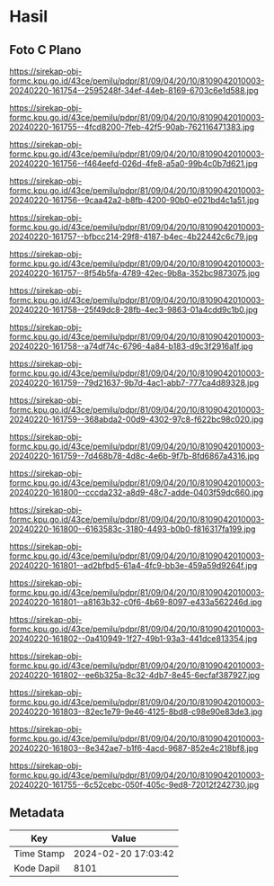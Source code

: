 # Hasil

## Foto C Plano

https://sirekap-obj-formc.kpu.go.id/43ce/pemilu/pdpr/81/09/04/20/10/8109042010003-20240220-161754--2595248f-34ef-44eb-8169-6703c6e1d588.jpg

https://sirekap-obj-formc.kpu.go.id/43ce/pemilu/pdpr/81/09/04/20/10/8109042010003-20240220-161755--4fcd8200-7feb-42f5-90ab-762116471383.jpg

https://sirekap-obj-formc.kpu.go.id/43ce/pemilu/pdpr/81/09/04/20/10/8109042010003-20240220-161756--f464eefd-026d-4fe8-a5a0-99b4c0b7d621.jpg

https://sirekap-obj-formc.kpu.go.id/43ce/pemilu/pdpr/81/09/04/20/10/8109042010003-20240220-161756--9caa42a2-b8fb-4200-90b0-e021bd4c1a51.jpg

https://sirekap-obj-formc.kpu.go.id/43ce/pemilu/pdpr/81/09/04/20/10/8109042010003-20240220-161757--bfbcc214-29f8-4187-b4ec-4b22442c6c79.jpg

https://sirekap-obj-formc.kpu.go.id/43ce/pemilu/pdpr/81/09/04/20/10/8109042010003-20240220-161757--8f54b5fa-4789-42ec-9b8a-352bc9873075.jpg

https://sirekap-obj-formc.kpu.go.id/43ce/pemilu/pdpr/81/09/04/20/10/8109042010003-20240220-161758--25f49dc8-28fb-4ec3-9863-01a4cdd9c1b0.jpg

https://sirekap-obj-formc.kpu.go.id/43ce/pemilu/pdpr/81/09/04/20/10/8109042010003-20240220-161758--a74df74c-6796-4a84-b183-d9c3f2916a1f.jpg

https://sirekap-obj-formc.kpu.go.id/43ce/pemilu/pdpr/81/09/04/20/10/8109042010003-20240220-161759--79d21637-9b7d-4ac1-abb7-777ca4d89328.jpg

https://sirekap-obj-formc.kpu.go.id/43ce/pemilu/pdpr/81/09/04/20/10/8109042010003-20240220-161759--368abda2-00d9-4302-97c8-f622bc98c020.jpg

https://sirekap-obj-formc.kpu.go.id/43ce/pemilu/pdpr/81/09/04/20/10/8109042010003-20240220-161759--7d468b78-4d8c-4e6b-9f7b-8fd6867a4316.jpg

https://sirekap-obj-formc.kpu.go.id/43ce/pemilu/pdpr/81/09/04/20/10/8109042010003-20240220-161800--cccda232-a8d9-48c7-adde-0403f59dc660.jpg

https://sirekap-obj-formc.kpu.go.id/43ce/pemilu/pdpr/81/09/04/20/10/8109042010003-20240220-161800--6163583c-3180-4493-b0b0-f816317fa199.jpg

https://sirekap-obj-formc.kpu.go.id/43ce/pemilu/pdpr/81/09/04/20/10/8109042010003-20240220-161801--ad2bfbd5-61a4-4fc9-bb3e-459a59d9264f.jpg

https://sirekap-obj-formc.kpu.go.id/43ce/pemilu/pdpr/81/09/04/20/10/8109042010003-20240220-161801--a8163b32-c0f6-4b69-8097-e433a562246d.jpg

https://sirekap-obj-formc.kpu.go.id/43ce/pemilu/pdpr/81/09/04/20/10/8109042010003-20240220-161802--0a410949-1f27-49b1-93a3-441dce813354.jpg

https://sirekap-obj-formc.kpu.go.id/43ce/pemilu/pdpr/81/09/04/20/10/8109042010003-20240220-161802--ee6b325a-8c32-4db7-8e45-6ecfaf387927.jpg

https://sirekap-obj-formc.kpu.go.id/43ce/pemilu/pdpr/81/09/04/20/10/8109042010003-20240220-161803--82ec1e79-9e46-4125-8bd8-c98e90e83de3.jpg

https://sirekap-obj-formc.kpu.go.id/43ce/pemilu/pdpr/81/09/04/20/10/8109042010003-20240220-161803--8e342ae7-b1f6-4acd-9687-852e4c218bf8.jpg

https://sirekap-obj-formc.kpu.go.id/43ce/pemilu/pdpr/81/09/04/20/10/8109042010003-20240220-161755--6c52cebc-050f-405c-9ed8-72012f242730.jpg


## Metadata

| Key        | Value               |
| ---------- | ------------------- |
| Time Stamp | 2024-02-20 17:03:42 |
| Kode Dapil | 8101                |



